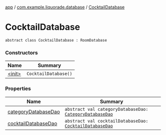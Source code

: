 [app](../../index.md) / [com.example.liquorade.database](../index.md) / [CocktailDatabase](./index.md)

# CocktailDatabase

`abstract class CocktailDatabase : RoomDatabase`

### Constructors

| Name | Summary |
|---|---|
| [&lt;init&gt;](-init-.md) | `CocktailDatabase()` |

### Properties

| Name | Summary |
|---|---|
| [categoryDatabaseDao](category-database-dao.md) | `abstract val categoryDatabaseDao: `[`CategoryDatabaseDao`](../-category-database-dao/index.md) |
| [cocktailDatabaseDao](cocktail-database-dao.md) | `abstract val cocktailDatabaseDao: `[`CocktailDatabaseDao`](../-cocktail-database-dao/index.md) |
